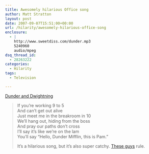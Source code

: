```yaml
---
title: Awesomely hilarious Office song
author: Matt Stratton
layout: post
date: 2007-09-07T15:51:00+00:00
url: /hilarity/awesomely-hilarious-office-song
enclosure:
  - |
    http://www.sweetdiss.com/dunder.mp3
    5240960
    audio/mpeg
dsq_thread_id:
  - 28263222
categories:
  - Hilarity
tags:
  - Television

---
```

[Dunder and Dwightning][1]
  


> If you&#8217;re working 9 to 5  
> And can&#8217;t get out alive  
> Just meet me in the breakroom in 10  
> We&#8217;ll hang out, hiding from the boss  
> And pray our paths don&#8217;t cross  
> I&#8217;ll say it&#8217;s like we&#8217;re on the lam  
> You&#8217;ll say &#8220;Hello, Dunder Mifflin, this is Pam.&#8221;</p>
It&#8217;s a hilarious song, but it&#8217;s also super catchy. [These guys][2] rule.

 [1]: http://www.sweetdiss.com/dunder.mp3
 [2]: http://www.sweetdiss.com/